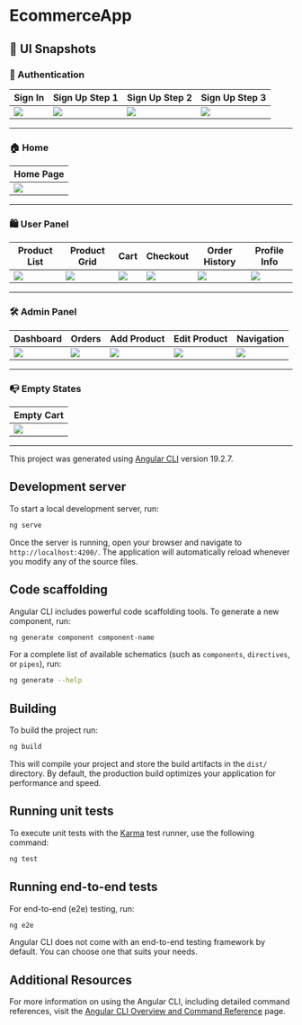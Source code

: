 # EcommerceApp
## 📸 UI Snapshots

### 🔐 Authentication

| Sign In | Sign Up Step 1 | Sign Up Step 2 | Sign Up Step 3 |
|--------|----------------|----------------|----------------|
| ![](./snapshot/singin.png) | ![](./snapshot/signup1.png) | ![](./snapshot/signup2.png) | ![](./snapshot/signup3.png) |

---

### 🏠 Home

| Home Page |
|-----------|
| ![](./snapshot/home.png) |

---

### 🛍️ User Panel

| Product List | Product Grid | Cart | Checkout | Order History | Profile Info |
|--------------|--------------|------|----------|----------------|--------------|
| ![](./snapshot/user-products-list.png) | ![](./snapshot/user-products-grid.png) | ![](./snapshot/cart.png) | ![](./snapshot/checkout.png) | ![](./snapshot/user-order-history.png) | ![](./snapshot/user-profile-info.png) |

---

### 🛠️ Admin Panel

| Dashboard | Orders | Add Product | Edit Product | Navigation |
|-----------|--------|-------------|--------------|------------|
| ![](./snapshot/admin-dashboard.png) | ![](./snapshot/admin-orders.png) | ![](./snapshot/admin-add.png) | ![](./snapshot/admin-edit.png) | ![](./snapshot/admin-nav.png) |

---

### 📭 Empty States

| Empty Cart |
|------------|
| ![](./snapshot/empty-cart.png) |

---
This project was generated using [Angular CLI](https://github.com/angular/angular-cli) version 19.2.7.

## Development server

To start a local development server, run:

```bash
ng serve
```

Once the server is running, open your browser and navigate to `http://localhost:4200/`. The application will automatically reload whenever you modify any of the source files.

## Code scaffolding

Angular CLI includes powerful code scaffolding tools. To generate a new component, run:

```bash
ng generate component component-name
```

For a complete list of available schematics (such as `components`, `directives`, or `pipes`), run:

```bash
ng generate --help
```

## Building

To build the project run:

```bash
ng build
```

This will compile your project and store the build artifacts in the `dist/` directory. By default, the production build optimizes your application for performance and speed.

## Running unit tests

To execute unit tests with the [Karma](https://karma-runner.github.io) test runner, use the following command:

```bash
ng test
```

## Running end-to-end tests

For end-to-end (e2e) testing, run:

```bash
ng e2e
```

Angular CLI does not come with an end-to-end testing framework by default. You can choose one that suits your needs.

## Additional Resources

For more information on using the Angular CLI, including detailed command references, visit the [Angular CLI Overview and Command Reference](https://angular.dev/tools/cli) page.
